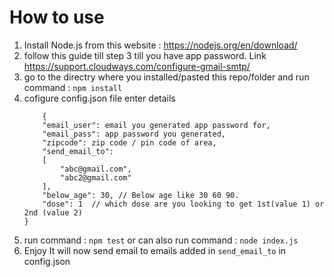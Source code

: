 # How to use
1. Install Node.js from this website : https://nodejs.org/en/download/
2. follow this guide till step 3 till you have app password. Link https://support.cloudways.com/configure-gmail-smtp/
3. go to the directry where you installed/pasted this repo/folder and run command : `npm install`
4. cofigure config.json file 
enter details 
    ```
        {
        "email_user": email you generated app password for,
        "email_pass": app password you generated,
        "zipcode": zip code / pin code of area,
        "send_email_to": 
        [
            "abc@gmail.com",  
            "abc2@gmail.com"
        ],
        "below_age": 30, // Below age like 30 60 90. 
        "dose": 1  // which dose are you looking to get 1st(value 1) or 2nd (value 2)
    }
    ```
5. run command : `npm test` or can also run command : `node index.js`
6. Enjoy It will now send email to emails added in `send_email_to` in config.json 